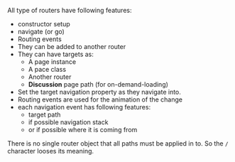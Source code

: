 All type of routers have following features:
- constructor setup
- navigate (or go)
- Routing events
- They can be added to another router
- They can have targets as:
    - A page instance
    - A pace class
    - Another router
    - **Discussion** page path (for on-demand-loading)
- Set the target navigation property as they navigate into.
- Routing events are used for the animation of the change
- each navigation event has following features:
    - target path
    - if possible navigation stack
    - or if possible where it is coming from

There is no single router object that all paths must be applied in to. So the `/` character looses its meaning.